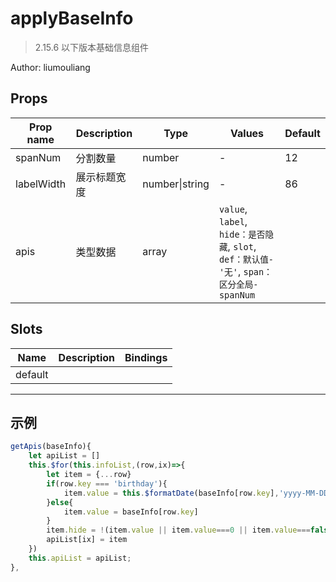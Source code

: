 # applyBaseInfo

> 2.15.6 以下版本基础信息组件

Author: liumouliang

## Props

| Prop name  | Description  | Type           | Values                                                                                   | Default |
| ---------- | ------------ | -------------- | ---------------------------------------------------------------------------------------- | ------- |
| spanNum    | 分割数量     | number         | -                                                                                        | 12      |
| labelWidth | 展示标题宽度 | number\|string | -                                                                                        | 86      |
| apis       | 类型数据     | array          | `value`, `label`, `hide：是否隐藏`, `slot`, `def：默认值-'无'`, `span：区分全局-spanNum` |         |

## Slots

| Name    | Description | Bindings |
| ------- | ----------- | -------- |
| default |             | <br/>    |

---

## 示例

```js
getApis(baseInfo){
    let apiList = []
    this.$for(this.infoList,(row,ix)=>{
        let item = {...row}
        if(row.key === 'birthday'){
            item.value = this.$formatDate(baseInfo[row.key],'yyyy-MM-DD')
        }else{
            item.value = baseInfo[row.key]
        }
        item.hide = !(item.value || item.value===0 || item.value===false)
        apiList[ix] = item
    })
    this.apiList = apiList;
},
```
